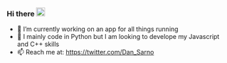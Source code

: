 ### Hi there <img src="https://raw.githubusercontent.com/MartinHeinz/MartinHeinz/master/wave.gif" width="20px">
<!-- To add a creative gif here-->
- 🔭 I’m currently working on an app for all things running
- 🐍 I mainly code in Python but I am looking to develope my Javascript and C++ skills
- 📫 Reach me at: https://twitter.com/Dan_Sarno
